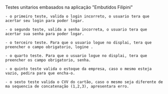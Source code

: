 Testes unitarios embasados na aplicação "Embutidos Filipini"

    - o primeiro teste, valida o login incorreto, o usuario tera que acertar seu login para poder logar.

    - o segundo teste, valida a senha incorreta, o usuario tera que acertar sua senha para poder logar.

    - o terceiro teste. Para que o usuario logue no displai, tera que preencher o campo obrigatorio, logine .

    - o quarto teste. Para que o usuario logue no displai, tera que preencher os campo obrigatorio, senha.

    - o quinto teste valida o estoque da empresa, caso o mesmo esteja vazio, pedira para que encha-o.

    - o sexto teste valida o CVV do cartão, caso o mesmo seja diferente de ma sequencia de concatenação (1,2,3), apresentara erro.

   
